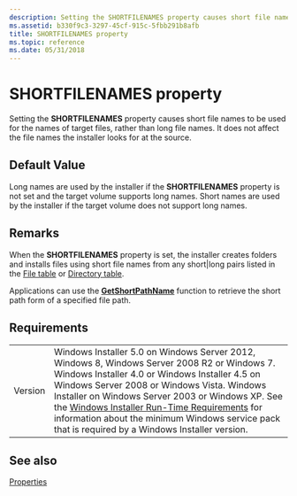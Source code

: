 ```yaml
---
description: Setting the SHORTFILENAMES property causes short file names to be used for the names of target files, rather than long file names. It does not affect the file names the installer looks for at the source.
ms.assetid: b330f9c3-3297-45cf-915c-5fbb291b8afb
title: SHORTFILENAMES property
ms.topic: reference
ms.date: 05/31/2018
---
```


# SHORTFILENAMES property

Setting the **SHORTFILENAMES** property causes short file names to be used for the names of target files, rather than long file names. It does not affect the file names the installer looks for at the source.

## Default Value

Long names are used by the installer if the **SHORTFILENAMES** property is not set and the target volume supports long names. Short names are used by the installer if the target volume does not support long names.

## Remarks

When the **SHORTFILENAMES** property is set, the installer creates folders and installs files using short file names from any short\|long pairs listed in the [File table](file-table.md) or [Directory table](directory-table.md).

Applications can use the [**GetShortPathName**](/windows/win32/api/fileapi/nf-fileapi-getshortpathnamew) function to retrieve the short path form of a specified file path.

## Requirements



|                    |                                                                                                                                                                                                                                                                                                                                                                                                                                                  |
|--------------------|--------------------------------------------------------------------------------------------------------------------------------------------------------------------------------------------------------------------------------------------------------------------------------------------------------------------------------------------------------------------------------------------------------------------------------------------------|
| Version<br/> | Windows Installer 5.0 on Windows Server 2012, Windows 8, Windows Server 2008 R2 or Windows 7. Windows Installer 4.0 or Windows Installer 4.5 on Windows Server 2008 or Windows Vista. Windows Installer on Windows Server 2003 or Windows XP. See the [Windows Installer Run-Time Requirements](windows-installer-portal.md) for information about the minimum Windows service pack that is required by a Windows Installer version.<br/> |



## See also

<dl> <dt>

[Properties](properties.md)
</dt> </dl>

 

 
